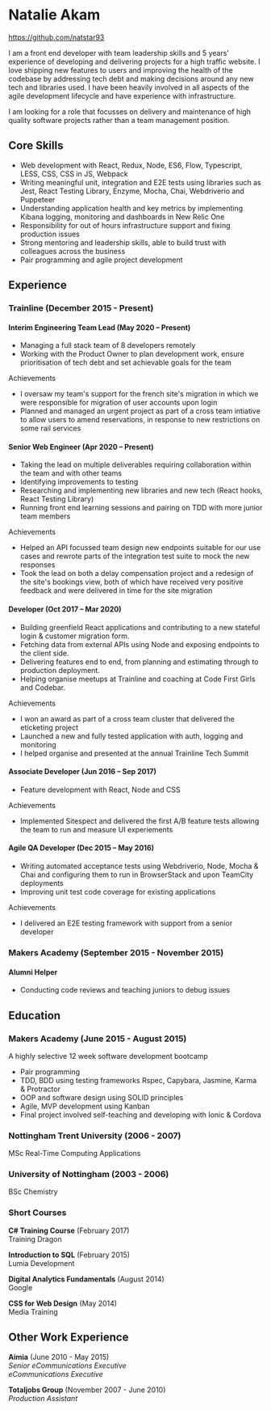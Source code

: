 # Natalie Akam

https://github.com/natstar93

I am a front end developer with team leadership skills and 5 years' experience of developing and delivering projects for a high traffic website. I love shipping new features to users and improving the health of the codebase by addressing tech debt and making decisions around any new tech and libraries used. I have been heavily involved in all aspects of the agile development lifecycle and have experience with infrastructure. 

I am looking for a role that focusses on delivery and maintenance of high quality software projects rather than a team management position.

## Core Skills

- Web development with React, Redux, Node, ES6, Flow, Typescript, LESS, CSS, CSS in JS, Webpack
- Writing meaningful unit, integration and E2E tests using libraries such as Jest, React Testing Library, Enzyme, Mocha, Chai, Webdriverio and Puppeteer
- Understanding application health and key metrics by implementing Kibana logging, monitoring and dashboards in New Relic One 
- Responsibility for out of hours infrastructure support and fixing production issues
- Strong mentoring and leadership skills, able to build trust with colleagues across the business
- Pair programming and agile project development

## Experience

### Trainline (December 2015 - Present)

#### Interim Engineering Team Lead (May 2020 – Present)
- Managing a full stack team of 8 developers remotely 
- Working with the Product Owner to plan development work, ensure prioritisation of tech debt and set achievable goals for the team

Achievements
- I oversaw my team's support for the french site's migration in which we were responsible for migration of user accounts upon login
- Planned and managed an urgent project as part of a cross team intiative to allow users to amend reservations, in response to new restrictions on some rail services

#### Senior Web Engineer (Apr 2020 – Present)
- Taking the lead on multiple deliverables requiring collaboration within the team and with other teams 
- Identifying improvements to testing 
- Researching and implementing new libraries and new tech (React hooks, React Testing Library)
- Running front end learning sessions and pairing on TDD with more junior team members

Achievements
- Helped an API focussed team design new endpoints suitable for our use cases and rewrote parts of the integration test suite to mock the new responses
- Took the lead on both a delay compensation project and a redesign of the site's bookings view, both of which have received very positive feedback and were delivered in time for the site migration


#### Developer (Oct 2017 – Mar 2020)
- Building greenfield React applications and contributing to a new stateful login & customer migration form. 
- Fetching data from external APIs using Node and exposing endpoints to the client side. 
- Delivering features end to end, from planning and estimating through to production deployment.
- Helping organise meetups at Trainline and coaching at Code First Girls and Codebar.

Achievements
* I won an award as part of a cross team cluster that delivered the eticketing project
* Launched a new and fully tested application with auth, logging and monitoring 
* I helped organise and presented at the annual Trainline Tech Summit

#### Associate Developer (Jun 2016 – Sep 2017)

* Feature development with React, Node and CSS

Achievements
* Implemented Sitespect and delivered the first A/B feature tests allowing the team to run and measure UI experiements

#### Agile QA Developer (Dec 2015 – May 2016)
* Writing automated acceptance tests using Webdriverio, Node, Mocha & Chai and configuring them to run in BrowserStack and upon TeamCity deployments
* Improving unit test code coverage for existing applications

Achievements
* I delivered an E2E testing framework with support from a senior developer

### Makers Academy (September 2015 - November 2015)

#### Alumni Helper
- Conducting code reviews and teaching juniors to debug issues

## Education

### Makers Academy (June 2015 - August 2015)

A highly selective 12 week software development bootcamp

- Pair programming
- TDD, BDD using testing frameworks Rspec, Capybara, Jasmine, Karma & Protractor
- OOP and software design using SOLID principles
- Agile, MVP development using Kanban
- Final project involved self-teaching and developing with Ionic & Cordova

### Nottingham Trent University (2006 - 2007)
MSc Real-Time Computing Applications

### University of Nottingham (2003 - 2006)
BSc Chemistry


### Short Courses

**C# Training Course** (February 2017)<br>
Training Dragon

**Introduction to SQL** (February 2015)<br>
Lumia Development

**Digital Analytics Fundamentals** (August 2014)<br>
Google

**CSS for Web Design** (May 2014)<br>
Media Training

## Other Work Experience

**Aimia** (June 2010 - May 2015)<br>
*Senior eCommunications Executive*<br>
*eCommunications Executive*

**Totaljobs Group** (November 2007 - June 2010)<br>
*Production Assistant*  
